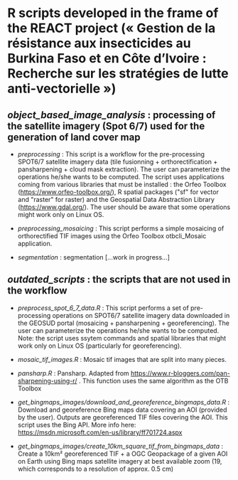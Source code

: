 # R scripts developed in the frame of the REACT project   (« Gestion de la résistance aux insecticides au Burkina Faso et en Côte d’Ivoire : Recherche sur les stratégies de lutte anti-vectorielle »)


## *object_based_image_analysis* : processing of the satellite imagery (Spot 6/7) used for the generation of land cover map
 - *preprocessing* : This script is a workflow for the pre-processing SPOT6/7 satellite imagery data (tile fusionning + orthorectification + pansharpening + cloud mask extraction). The user can parameterize the operations he/she wants to be computed. The script uses applications coming from various libraries that must be installed : the Orfeo Toolbox (https://www.orfeo-toolbox.org/), R spatial packages ("sf" for vector and "raster" for raster) and the Geospatial Data Abstraction Library (https://www.gdal.org/). The user should be aware that some operations might work only on Linux OS.
 
 - *preprocessing_mosaicing* : This script performs a simple mosaicing of orthorectified TIF images using the Orfeo Toolbox otbcli_Mosaic application.
 
 - *segmentation* :  segmentation [...work in progress...]


## *outdated_scripts* : the scripts that are not used in the workflow
  - *preprocess_spot_6_7_data.R* : This script performs a set of pre-processing operations on SPOT6/7 satellite imagery data downloaded in the GEOSUD portal (mosaicing + pansharpening + georeferencing). The user can parameterize the operations he/she wants to be computed. Note: the script uses ssytem commands and spatial libraries that might work only on Linux OS (particularly for georeferencing).
  
  - *mosaic_tif_images.R* : Mosaic tif images that are split into many pieces.
  
  - *pansharp.R* : Pansharp. Adapted from https://www.r-bloggers.com/pan-sharpening-using-r/ . This function uses the same algorithm as the OTB Toolbox
  
  - *get_bingmaps_images/download_and_georeference_bingmaps_data.R* : Download and georeference Bing maps data covering an AOI (provided by the user). Outputs are georeferenced TIF files covering the AOI. This script uses the Bing API. More info here: https://msdn.microsoft.com/en-us/library/ff701724.aspx
    
  - *get_bingmaps_images/create_10km_square_tif_from_bingmaps_data* : Create a 10km² georeferenced TIF + a OGC Geopackage of a given AOI on Earth using Bing maps satellite imagery at best available zoom (19, which corresponds to a resolution of approx. 0.5 cm)
  